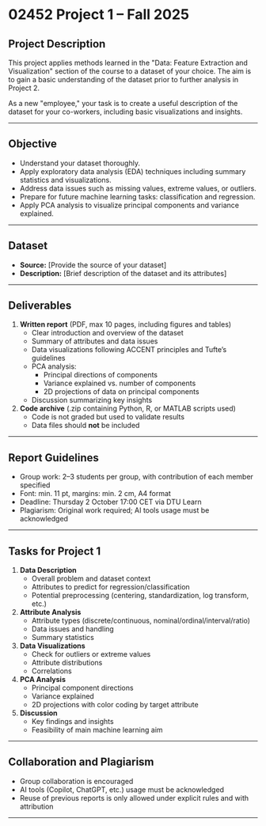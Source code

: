 # 02452 Project 1 – Fall 2025

## Project Description

This project applies methods learned in the "Data: Feature Extraction and Visualization" section of the course to a dataset of your choice. The aim is to gain a basic understanding of the dataset prior to further analysis in Project 2.

As a new "employee," your task is to create a useful description of the dataset for your co-workers, including basic visualizations and insights.

---

## Objective

- Understand your dataset thoroughly.
- Apply exploratory data analysis (EDA) techniques including summary statistics and visualizations.
- Address data issues such as missing values, extreme values, or outliers.
- Prepare for future machine learning tasks: classification and regression.
- Apply PCA analysis to visualize principal components and variance explained.

---

## Dataset

- **Source:** [Provide the source of your dataset]
- **Description:** [Brief description of the dataset and its attributes]

---

## Deliverables

1. **Written report** (PDF, max 10 pages, including figures and tables)
   - Clear introduction and overview of the dataset
   - Summary of attributes and data issues
   - Data visualizations following ACCENT principles and Tufte’s guidelines
   - PCA analysis:
     - Principal directions of components
     - Variance explained vs. number of components
     - 2D projections of data on principal components
   - Discussion summarizing key insights
2. **Code archive** (.zip containing Python, R, or MATLAB scripts used)
   - Code is not graded but used to validate results
   - Data files should **not** be included

---

## Report Guidelines

- Group work: 2–3 students per group, with contribution of each member specified
- Font: min. 11 pt, margins: min. 2 cm, A4 format
- Deadline: Thursday 2 October 17:00 CET via DTU Learn
- Plagiarism: Original work required; AI tools usage must be acknowledged

---

## Tasks for Project 1

1. **Data Description**
   - Overall problem and dataset context
   - Attributes to predict for regression/classification
   - Potential preprocessing (centering, standardization, log transform, etc.)
2. **Attribute Analysis**
   - Attribute types (discrete/continuous, nominal/ordinal/interval/ratio)
   - Data issues and handling
   - Summary statistics
3. **Data Visualizations**
   - Check for outliers or extreme values
   - Attribute distributions
   - Correlations
4. **PCA Analysis**
   - Principal component directions
   - Variance explained
   - 2D projections with color coding by target attribute
5. **Discussion**
   - Key findings and insights
   - Feasibility of main machine learning aim

---

## Collaboration and Plagiarism

- Group collaboration is encouraged
- AI tools (Copilot, ChatGPT, etc.) usage must be acknowledged
- Reuse of previous reports is only allowed under explicit rules and with attribution

---
